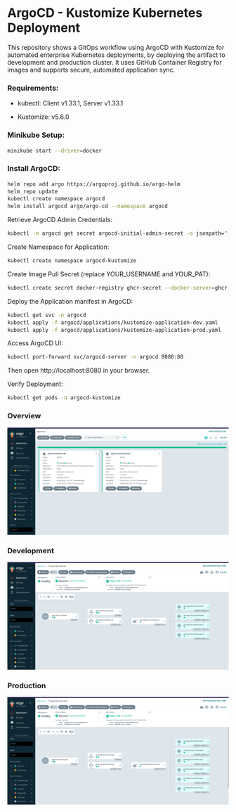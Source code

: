 
# ArgoCD - Kustomize Kubernetes Deployment

This repository shows a GitOps workflow using ArgoCD with Kustomize for automated enterprise Kubernetes deployments, by deploying the artifact to development and production cluster. It uses GitHub Container Registry for images and supports secure, automated application sync.

### Requirements:
- kubectl: Client v1.33.1, Server v1.33.1

- Kustomize: v5.6.0

[//]: # (- Helm: v3.18.6)

### Minikube Setup: 
```bash
minikube start --driver=docker
```


### Install ArgoCD: 

```bash
helm repo add argo https://argoproj.github.io/argo-helm 
helm repo update 
kubectl create namespace argocd 
helm install argocd argo/argo-cd --namespace argocd
```

Retrieve ArgoCD Admin Credentials: 
```bash
kubectl -n argocd get secret argocd-initial-admin-secret -o jsonpath="{.data.password}" | base64 -d
```

Create Namespace for Application: 
```bash
kubectl create namespace argocd-kustomize
```

Create Image Pull Secret (replace YOUR_USERNAME and YOUR_PAT): 
```bash
kubectl create secret docker-registry ghcr-secret --docker-server=ghcr.io --docker-username=YOUR_USERNAME --docker-password=YOUR_PAT --namespace=argocd-kustomize
```


Deploy the Application manifest in ArgoCD: 

```bash
kubectl get svc -n argocd 
kubectl apply -f argocd/applications/kustomize-application-dev.yaml
kubectl apply -f argocd/applications/kustomize-application-prod.yaml
```

Access ArgoCD UI: 
```bash
kubectl port-forward svc/argocd-server -n argocd 8080:80 
```

Then open http://localhost:8080 in your browser.

Verify Deployment: 
```bash
kubectl get pods -n argocd-kustomize
```

### Overview
![img.png](img/overview.png)

### Development
![img.png](img/dev.png)

### Production
![img.png](img/prod.png)





 